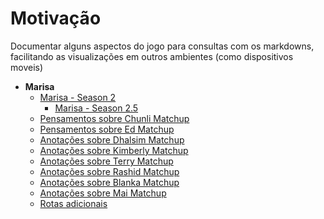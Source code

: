 # Motivação
Documentar alguns aspectos do jogo para consultas com os markdowns, facilitando as visualizações em outros ambientes (como dispositivos moveis)

* **Marisa**
  * [Marisa - Season 2](Season2Marisa.md)
    * [Marisa - Season 2.5](Season25Marisa.md)
  * [Pensamentos sobre Chunli Matchup](ChunliMU.md)
  * [Pensamentos sobre Ed Matchup](EdMU.md)
  * [Anotações sobre Dhalsim Matchup](DhalsimMU.md)
  * [Anotações sobre Kimberly Matchup](KimberlyMU.md)
  * [Anotações sobre Terry Matchup](TerryMU.md)
  * [Anotações sobre Rashid Matchup](RashidMU.md)
  * [Anotações sobre Blanka Matchup](BlankaMU.md)
  * [Anotações sobre Mai Matchup](MaiMU.md)
  * [Rotas adicionais](routes.md)